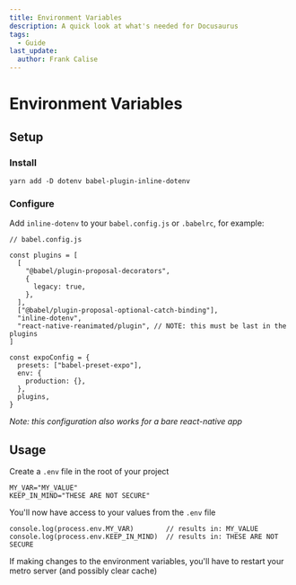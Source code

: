 ```yaml
---
title: Environment Variables
description: A quick look at what's needed for Docusaurus
tags:
  - Guide
last_update:
  author: Frank Calise
---
```


# Environment Variables

## Setup

### Install

`yarn add -D dotenv babel-plugin-inline-dotenv`

### Configure

Add `inline-dotenv` to your `babel.config.js` or `.babelrc`, for example:

```
// babel.config.js

const plugins = [
  [
    "@babel/plugin-proposal-decorators",
    {
      legacy: true,
    },
  ],
  ["@babel/plugin-proposal-optional-catch-binding"],
  "inline-dotenv",
  "react-native-reanimated/plugin", // NOTE: this must be last in the plugins
]

const expoConfig = {
  presets: ["babel-preset-expo"],
  env: {
    production: {},
  },
  plugins,
}
```

_Note: this configuration also works for a bare react-native app_

## Usage

Create a `.env` file in the root of your project

```
MY_VAR="MY_VALUE"
KEEP_IN_MIND="THESE ARE NOT SECURE"
```

You'll now have access to your values from the `.env` file

```
console.log(process.env.MY_VAR)        // results in: MY_VALUE
console.log(process.env.KEEP_IN_MIND)  // results in: THESE ARE NOT SECURE
```

If making changes to the environment variables, you'll have to restart your metro server (and possibly clear cache)